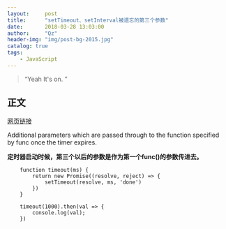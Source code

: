 ```yaml
---
layout:     post
title:      "setTimeout、setInterval被遗忘的第三个参数"
date:       2018-03-28 13:03:00
author:     "Qz"
header-img: "img/post-bg-2015.jpg"
catalog: true
tags:
    - JavaScript
---
```


> “Yeah It's on. ”


## 正文
[网页链接](https://www.cnblogs.com/leaf930814/p/6828588.html)


Additional parameters which are passed through to the function specified by func once the timer expires.

**定时器启动时候，第三个以后的参数是作为第一个func()的参数传进去。**



```
    function timeout(ms) {
        return new Promise((resolve, reject) => {
            setTimeout(resolve, ms, 'done')
        })
    }

    timeout(1000).then(val => {
        console.log(val);
    })
```